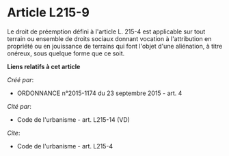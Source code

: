 # Article L215-9

Le droit de préemption défini à l'article L. 215-4 est applicable sur tout terrain ou ensemble de droits sociaux donnant
vocation à l'attribution en propriété ou en jouissance de terrains qui font l'objet d'une aliénation, à titre onéreux, sous
quelque forme que ce soit.

**Liens relatifs à cet article**

_Créé par_:

  - ORDONNANCE n°2015-1174 du 23 septembre 2015 - art. 4

_Cité par_:

  - Code de l'urbanisme - art. L215-14 (VD)

_Cite_:

  - Code de l'urbanisme - art. L215-4
